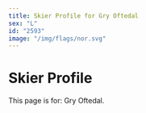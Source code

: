 ```yaml
---
title: Skier Profile for Gry Oftedal
sex: "L"
id: "2593"
image: "/img/flags/nor.svg" 
---
```


# Skier Profile

This page is for: Gry Oftedal.
    